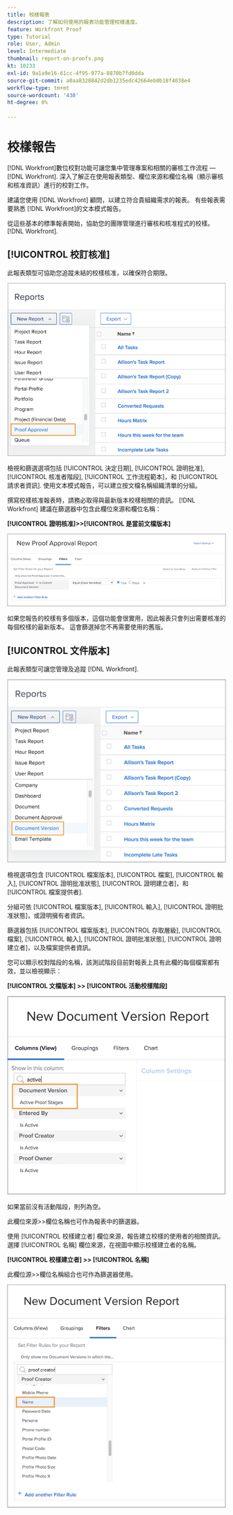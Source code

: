 ```yaml
---
title: 校樣報表
description: 了解如何使用的報表功能管理校樣進度。
feature: Workfront Proof
type: Tutorial
role: User, Admin
level: Intermediate
thumbnail: report-on-proofs.png
kt: 10233
exl-id: 9a1a9e16-61cc-4f95-977a-8870b7fd0dda
source-git-commit: a0aa8328842d2db1235edc42664eb0b18f4038e4
workflow-type: tm+mt
source-wordcount: '430'
ht-degree: 0%

---
```


# 校樣報告

[!DNL Workfront]數位校對功能可讓您集中管理專案和相關的審核工作流程 —  [!DNL Workfront]. 深入了解正在使用報表類型、欄位來源和欄位名稱（顯示審核和核准資訊）進行的校對工作。

建議您使用 [!DNL Workfront] 顧問，以建立符合貴組織需求的報表。 有些報表需要熟悉 [!DNL Workfront]的文本模式報告。

從這些基本的標準報表開始，協助您的團隊管理進行審核和核准程式的校樣。 [!DNL Workfront].

## [!UICONTROL 校訂核准]

此報表類型可協助您追蹤未結的校樣核准，以確保符合期限。

![選擇 [!UICONTROL 證明核准] 從 [!UICONTROL 新增報表] 下拉式功能表](assets/proof-system-setups-proof-approval-report.png)

檢視和篩選選項包括 [!UICONTROL 決定日期], [!UICONTROL 證明批准], [!UICONTROL 核准者階段], [!UICONTROL 工作流程範本]，和 [!UICONTROL 請求者資訊]. 使用文本模式報告，可以建立按文檔名稱組織清單的分組。

撰寫校樣核准報表時，請務必取得與最新版本校樣相關的資訊。 [!DNL Workfront] 建議在篩選器中包含此欄位來源和欄位名稱：

**[!UICONTROL 證明核准]>>[!UICONTROL 是當前文檔版本]**

![Report Builder中的「篩選器」索引標籤](assets/proof-system-setups-proof-approval-report-is-current-version.png)

如果您報告的校樣有多個版本，這個功能會很實用，因此報表只會列出需要核准的每個校樣的最新版本。 這會篩選掉您不再需要使用的舊版。

## [!UICONTROL 文件版本]

此報表類型可讓您管理及追蹤 [!DNL Workfront].

![選擇 [!UICONTROL 文檔版本] 從 [!UICONTROL 新增報表] 下拉式功能表](assets/proof-system-setups-document-version-report.png)

檢視選項包含 [!UICONTROL 檔案版本], [!UICONTROL 檔案], [!UICONTROL 輸入], [!UICONTROL 證明批准狀態], [!UICONTROL 證明建立者]，和 [!UICONTROL 檔案提供者].

分組可依 [!UICONTROL 檔案版本], [!UICONTROL 輸入], [!UICONTROL 證明批准狀態]，或證明擁有者資訊。

篩選器包括 [!UICONTROL 檔案版本], [!UICONTROL 存取層級], [!UICONTROL 檔案], [!UICONTROL 輸入], [!UICONTROL 證明批准狀態], [!UICONTROL 證明建立者]，以及檔案提供者資訊。

您可以顯示校對階段的名稱，該測試階段目前對報表上具有此欄的每個檔案都有效，並以檢視顯示：

**[!UICONTROL 文檔版本] >> [!UICONTROL 活動校樣階段]**

![Report Builder中的「篩選器」索引標籤](assets/proof-system-setups-active-proof-stages.png)

如果當前沒有活動階段，則列為空。

此欄位來源>>欄位名稱也可作為報表中的篩選器。

使用 [!UICONTROL 校樣建立者] 欄位來源，報告建立校樣的使用者的相關資訊。 選擇 [!UICONTROL 名稱] 欄位來源，在視圖中顯示校樣建立者的名稱。

**[!UICONTROL 校樣建立者] >> [!UICONTROL 名稱]**

此欄位源>>欄位名稱組合也可作為篩選器使用。

![Report Builder中的「篩選器」索引標籤](assets/proof-system-setups-proof-creator-name.png)

<!--
Learn More Icon
Learn how to create reports in [!DNL Workfront] with the Report Creation class.
Access to proofing functionality
-->
